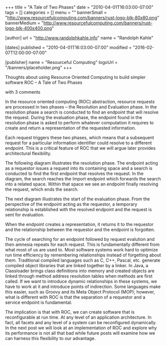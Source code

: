 +++
title = "A Tale of Two Phases"
date = "2010-04-01T16:03:00-07:00"
tags = []
categories = []
menu = ""
bannerSmall = "http://www.resourcefulcomputing.com/banners/rust-logo-blk-80x80.png"
bannerMedium = "http://www.resourcefulcomputing.com/banners/rust-logo-blk-400x400.png"

[author]
	url = "http://www.randolphkahle.info"
	name = "Randolph Kahle"

[dates]
	published = "2010-04-01T16:03:00-07:00"
	modified =  "2016-02-07T12:00:00-07:00"

[publisher]	
	name = "Resourceful Computing"
	logoUrl = "/banners/placeholder.png"
+++ 



Thoughts about using Resource Oriented Computing to build simpler software
ROC – A Tale of Two Phases

with 3 comments

In the resource oriented computing (ROC) abstraction, resource requests are processed in two phases – the Resolution and Evaluation phase. In the resolution phase a search is conducted to find an endpoint that will resolve the request. During the evaluation phase, the endpoint found in the resolution phase is asked to perform whatever computation it requires to create and return a representation of the requested information.

Each request triggers these two phases, which means that a subsequent request for a particular information identifier could resolve to a different endpoint. This is a critical feature of ROC that we will argue later provides architectural flexibility.

The following diagram illustrates the resolution phase. The endpoint acting as a requestor issues a request into its containing space and a  search is conducted to find the first endpoint that resolves the request. In the diagram, the search reaches the Import endpoint which forwards the search into a related space. Within that space we see an endpoint finally resolving the request, which ends the search.

<figure>
</figure>

The next diagram illustrates the start of the evaluation phase. From the perspective of the endpoint acting as the requestor, a temporary relationship is established with the resolved endpoint and the request is sent for evaluation.

<figure>
</figure>

When the endpoint creates a representation, it returns it to the requestor and the relationship between the requestor and the endpoint is forgotten.

<figure>
</figure>

The cycle of searching for an endpoint followed by request evalution and then amnesia repeats for each request. This is fundamentally different from what most of us are used to. Most software systems work hard to optimize run time efficiency by remembering relationships instead of forgetting about them. Traditional compiled languages such as C, C++, Pascal, etc. generate compiled object libraries that are linked together by a linker. In Java, a Classloader brings class definitions into memory and created objects are linked through method address resolution tables when methods are first called. If we want to introduce dynamic relationships in these systems, we have to work at it and introduce points of indirection. Some languages make this easier, such as Groovy and its Meta Object Protocol (MOP); however, what is different with ROC is that the separation of a requestor and a service endpoint is fundamental.

The implication is that with ROC, we can create software that is reconfigurable at run time. At any level of an application architecture. In fact, all facets and any level of a system can be reconfigured dynamically. In the next post we will look at an implementation of ROC and explore why its performance is not all that bad while future posts will examine how we can harness this flexibility to our advantage.
